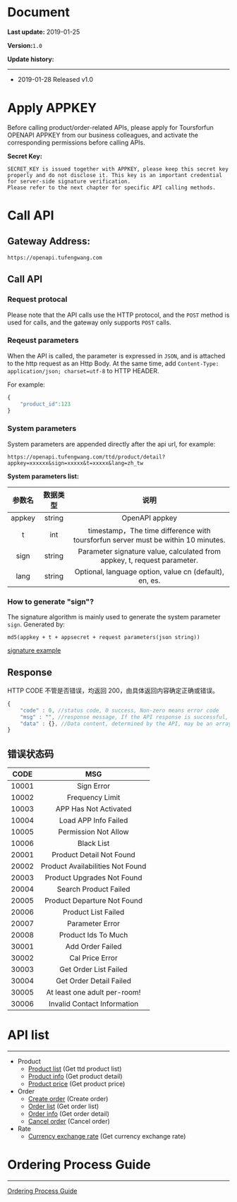 # Document

**Last update:** 2019-01-25

**Version:**`1.0`

**Update history:**

--------
- 2019-01-28 Released v1.0


# Apply APPKEY
Before calling product/order-related APIs, please apply for Toursforfun OPENAPI APPKEY from our business colleagues, and activate the corresponding permissions before calling APIs.

**Secret Key:**

    SECRET_KEY is issued together with APPKEY, please keep this secret key properly and do not disclose it. This key is an important credential for server-side signature verification.
    Please refer to the next chapter for specific API calling methods.

# Call API

## Gateway Address:

    https://openapi.tufengwang.com

## Call API

### Request protocal

Please note that the API calls use the HTTP protocol, and the `POST` method is used for calls, and the gateway only supports `POST` calls.

### Reqeust parameters

When the API is called, the parameter is expressed in `JSON`, and is attached to the http request as an Http Body.
At the same time, add `Content-Type: application/json; charset=utf-8` to HTTP HEADER.

For example:

```javascript
{
    "product_id":123
}
```

### System parameters

System parameters are appended directly after the api url, for example:

    https://openapi.tufengwang.com/ttd/product/detail?appkey=xxxxxx&sign=xxxxx&t=xxxxx&lang=zh_tw


**System parameters list:**

| 参数名    | 数据类型 |             说明               |
| :------: |:--------:|:------------------------------:|
| appkey   |  string  | OpenAPI appkey   |
| t        |  int     | timestamp，The time difference with toursforfun server must be within 10 minutes.   |
| sign     |  string  | Parameter signature value, calculated from appkey, t, request parameter. |
| lang     |  string  | Optional, language option, value cn (default), en, es.|


### How to generate "sign"?

The signature algorithm is mainly used to generate the system parameter `sign`. Generated by:

    md5(appkey + t + appsecret + request parameters(json string))

[signature example](./api/sign_usage.md)

## Response

HTTP CODE 不管是否错误，均返回 200，由具体返回内容确定正确或错误。

```javascript
{
    "code" : 0, //status code, 0 success, Non-zero means error code
    "msg" : "", //response message, If the API response is successful, the default is "success", otherwise it means an error message.
    "data" : {}, //Data content, determined by the API, may be an array, string, array, object, etc.
}
```


## 错误状态码

| CODE             |          MSG         |
| -----------------|:--------------------:|
| 10001|Sign Error|
| 10002|Frequency Limit|
| 10003|APP Has Not Activated|
| 10004|Load APP Info Failed|
| 10005|Permission Not Allow|
| 10006|Black List|
| 20001|Product Detail Not Found|
| 20002|Product Availabilities Not Found|
| 20003|Product Upgrades Not Found|
| 20004|Search Product Failed|
| 20005|Product Departure Not Found|
| 20006|Product List Failed|
| 20007|Parameter Error|
| 20008|Product Ids To Much|
| 30001|Add Order Failed|
| 30002|Cal Price Error|
| 30003|Get Order List Failed|
| 30004|Get Order Detail Failed|
| 30005|At least one adult per-room!|
| 30006|Invalid Contact Information|


# API list

-----------------
* Product
  * [Product list](./api/product/ttd/list.md) (Get ttd product list)
  * [Product info](./api/product/ttd/detail.md) (Get product detail)
  * [Product price](./api/product/ttd/price.md) (Get product price)
* Order
  * [Create order](./api/order/ttd/add.md) (Create order)
  * [Order list](./api/order/ttd/list.md) (Get order list)
  * [Order info](./api/order/ttd/detail.md) (Get order detail)
  * [Cancel order](./api/order/ttd/cancel.md) (Cancel order)
* Rate
  * [Currency exchange rate](./api/product/ttd/rate.md) (Get currency exchange rate)



# Ordering Process Guide

----
[Ordering Process Guide](./api/guide_en.md)
